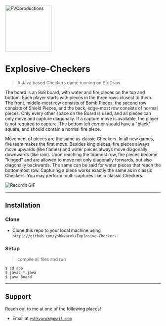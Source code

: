 <img src="https://i.ibb.co/1R1cYL0/bomb-fire-crowned.png" width="150px" title="FVCproductions" alt="FVCproductions">

<!-- [![FVCproductions](https://avatars1.githubusercontent.com/u/4284691?v=3&s=200)](http://fvcproductions.com) -->

# Explosive-Checkers

> A Java based Checkers game running on StdDraw

The board is an 8x8 board, with water and fire pieces on the top and bottom. Each player starts with pieces in the three rows closest to them. The front, middle-most row consists of Bomb Pieces, the second row consists of Shield Pieces, and the back, edge-most row consists of normal pieces. Only every other space on the Board is used, and all pieces can only move and capture diagonally. If a capture move is available, the player is not required to capture. The bottom left corner should have a "black" square, and should contain a normal fire piece.

Movement of pieces are the same as classic Checkers. In all new games, fire team makes the first move. Besides king pieces, fire pieces always move upwards (like flames) and water pieces always move diagonally downwards (like rain). Upon reaching the topmost row, fire pieces become "kinged" and are allowed to move not only diagonally forwards, but also diagonally backwards. The same can be said for water pieces that reach the bottommost row. Capturing a piece works exactly the same as in classic Checkers. You may perform multi-captures like in classic Checkers.

![Recordit GIF](https://media.giphy.com/media/jqfdNfznlC9fZA9F7s/giphy.gif)


---
## Installation

### Clone

- Clone this repo to your local machine using `https://github.com/yshkvarok/Explosive-Checkers`

### Setup

> compile all files and run

```shell
$ cd app
$ javac *.java
$ java Board
```

---


## Support

Reach out to me at one of the following places!

- Email at <a href="yshkvarok@gmail.com" target="_blank">`yshkvarok@gmail.com`</a>
